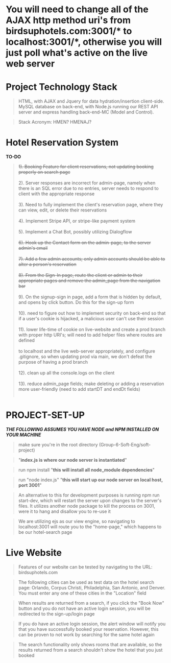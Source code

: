 # You will need to change all of the AJAX http method uri's from birdsuphotels.com:3001/* to localhost:3001/*, otherwise you will just poll what's active on the live web server

# Project Technology Stack

> HTML, with AJAX and Jquery for data hydration/insertion client-side. MySQL database on back-end, with Node.js running our REST API server and express handling back-end-MC (Model and Control).

> Stack Acronym: HMEN?
>                HMENAJ?

# Hotel Reservation System

**TO-DO**  

> ~~1). Booking Feature for client reservations, not updating booking properly on search page~~<br /><br />
> 2). Server responses are incorrect for admin-page, namely when there is an SQL error due to no entries, server needs to respond to client with
> the appropriate response<br /><br />
> 3). Need to fully implement the client's reservation page, where they can view, edit, or delete their reservations<br /><br />
> 4). Implement Stripe API, or stripe-like payment system<br /><br />
> 5). Implement a Chat Bot, possibly utilizing Dialogflow<br /><br />
> ~~6). Hook up the Contact form on the admin-page, to the server admin's email~~<br /><br />
> ~~7). Add a few admin accounts; only admin accounts should be able to alter a person's reservation~~<br /><br />
> ~~8). From the Sign-In page, route the client or admin to their appropriate pages and remove the admin_page from the navigation bar~~<br /><br />
> 9). On the signup-sign in page, add a form that is hidden by default, and opens by click button. Do this for the sign-up form<br /><br />
> 10). need to figure out how to implement security on back-end so that if a user's cookie is hijacked, a malicious user can't use their session<br /><br />
> 11). lower life-time of cookie on live-website and create a prod branch with proper http URI's; will need to add helper files where routes are defined<br /><br />
> to localhost and the live web-server appropriately, and configure .gitignore, so when updating prod via main, we don't defeat the purpose of having a prod branch<br /><br />
> 12). clean up all the console.logs on the client<br /><br />
> 13). reduce admin_page fields; make deleting or adding a reservation more user-friendly (need to add startDT and endDt fields)<br /><br />

# **PROJECT-SET-UP**

_**THE FOLLOWING ASSUMES YOU HAVE NODE and NPM INSTALLED ON YOUR MACHINE**_  

> make sure you're in the root directory (Group-6-Soft-Eng/soft-project)  

> "**index.js is where our node server is instantiated**"
  
> run npm install "**this will install all node_module dependencies**"    
  
> run "node index.js" "**this will start up our node server on local host, port 3001**"

> An alternative to this for development purposes is running npm run start-dev, which will restart the server upon changes to the server's files.
> It utilizes another node package to kill the process on 3001, were it to hang and disallow you to re-use it
  
> We are utilizing ejs as our view engine, so navigating to localhost:3001 will route you to the "home-page," which happens to be our hotel-search page

# Live Website

> Features of our website can be tested by navigating to the URL: birdsuphotels.com<br />
  
> The following cities can be used as test data on the hotel search page: Orlando, Corpus Christi, Philadelphia, San Antonio, and Denver.<br />
> You must enter any one of these cities in the "Location" field

> When results are returned from a search, if you click the "Book Now" button and you do not have an active login session, you will be redirected to the sign-up/login page<br />

> If you do have an active login session, the alert window will notify you that you have successfully booked your reservation. However, this can be proven to not work by searching for the same hotel again<br />

> The search functionality only shows rooms that are available, so the results returned from a search shouldn't show the hotel that you just booked
